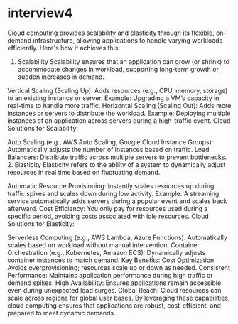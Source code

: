 # interview4
Cloud computing provides scalability and elasticity through its flexible, on-demand infrastructure, allowing applications to handle varying workloads efficiently. Here's how it achieves this:

1. Scalability
Scalability ensures that an application can grow (or shrink) to accommodate changes in workload, supporting long-term growth or sudden increases in demand.

Vertical Scaling (Scaling Up):
Adds resources (e.g., CPU, memory, storage) to an existing instance or server.
Example: Upgrading a VM’s capacity in real-time to handle more traffic.
Horizontal Scaling (Scaling Out):
Adds more instances or servers to distribute the workload.
Example: Deploying multiple instances of an application across servers during a high-traffic event.
Cloud Solutions for Scalability:

Auto Scaling (e.g., AWS Auto Scaling, Google Cloud Instance Groups): Automatically adjusts the number of instances based on traffic.
Load Balancers: Distribute traffic across multiple servers to prevent bottlenecks.
2. Elasticity
Elasticity refers to the ability of a system to dynamically adjust resources in real time based on fluctuating demand.

Automatic Resource Provisioning:
Instantly scales resources up during traffic spikes and scales down during low activity.
Example: A streaming service automatically adds servers during a popular event and scales back afterward.
Cost Efficiency:
You only pay for resources used during a specific period, avoiding costs associated with idle resources.
Cloud Solutions for Elasticity:

Serverless Computing (e.g., AWS Lambda, Azure Functions): Automatically scales based on workload without manual intervention.
Container Orchestration (e.g., Kubernetes, Amazon ECS): Dynamically adjusts container instances to match demand.
Key Benefits:
Cost Optimization: Avoids overprovisioning; resources scale up or down as needed.
Consistent Performance: Maintains application performance during high traffic or demand spikes.
High Availability: Ensures applications remain accessible even during unexpected load surges.
Global Reach: Cloud resources can scale across regions for global user bases.
By leveraging these capabilities, cloud computing ensures that applications are robust, cost-efficient, and prepared to meet dynamic demands.
